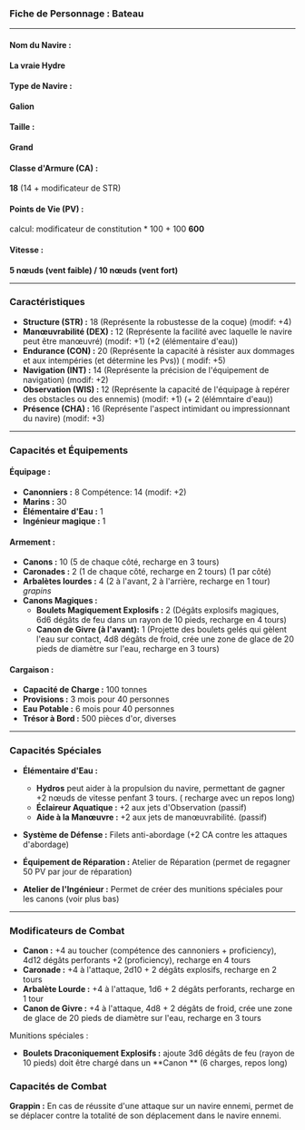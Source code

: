 ### Fiche de Personnage : Bateau

---

#### Nom du Navire :

**La vraie Hydre**

#### Type de Navire :

**Galion**

#### Taille :

**Grand**

#### Classe d'Armure (CA) :

**18** (14 + modificateur de STR)

#### Points de Vie (PV) :

calcul: modificateur de constitution * 100 + 100
**600**

#### Vitesse :

**5 nœuds (vent faible) / 10 nœuds (vent fort)**

---

### Caractéristiques

- **Structure (STR) :** 18 (Représente la robustesse de la coque) (modif: +4)
- **Manœuvrabilité (DEX) :** 12 (Représente la facilité avec laquelle le navire peut être manœuvré) (modif: +1)
  (+2 (élémentaire d'eau))
- **Endurance (CON) :** 20 (Représente la capacité à résister aux dommages et aux intempéries (et détermine les Pvs)) (
  modif: +5)
- **Navigation (INT) :** 14 (Représente la précision de l'équipement de navigation) (modif: +2)
- **Observation (WIS) :** 12 (Représente la capacité de l'équipage à repérer des obstacles ou des ennemis) (modif: +1)
  (+ 2 (élémntaire d'eau))
- **Présence (CHA) :** 16 (Représente l'aspect intimidant ou impressionnant du navire) (modif: +3)

---

### Capacités et Équipements

#### Équipage :

- **Canonniers :** 8 Compétence: 14 (modif: +2)
- **Marins :** 30
- **Élémentaire d'Eau :** 1
- **Ingénieur magique :** 1

#### Armement :

- **Canons :** 10 (5 de chaque côté, recharge en 3 tours)
- **Caronades :** 2 (1 de chaque côté, recharge en 2 tours)  (1 par côté)
- **Arbalètes lourdes :** 4 (2 à l'avant, 2 à l'arrière, recharge en 1 tour) _grapins_
- **Canons Magiques :**
    - **Boulets Magiquement Explosifs :** 2 (Dégâts explosifs magiques, 6d6 dégâts de feu dans un rayon de 10 pieds,
      recharge en 4 tours)
    - **Canon de Givre (à l'avant):** 1 (Projette des boulets gelés qui gèlent l'eau sur contact, 4d8 dégâts de froid,
      crée une zone de glace de 20 pieds de diamètre sur l'eau, recharge en 3 tours)

#### Cargaison :

- **Capacité de Charge :** 100 tonnes
- **Provisions :** 3 mois pour 40 personnes
- **Eau Potable :** 6 mois pour 40 personnes
- **Trésor à Bord :** 500 pièces d'or, diverses

---

### Capacités Spéciales

- **Élémentaire d'Eau :**
    - **Hydros** peut aider à la propulsion du navire, permettant de gagner +2 nœuds de vitesse penfant 3 tours. (
      recharge avec un repos long)
    - **Éclaireur Aquatique :** +2 aux jets d'Observation (passif)
    - **Aide à la Manœuvre :** +2 aux jets de manœuvrabilité. (passif)

- **Système de Défense :** Filets anti-abordage (+2 CA contre les attaques d'abordage)
- **Équipement de Réparation :** Atelier de Réparation (permet de regagner 50 PV par jour de réparation)
- **Atelier de l'Ingénieur :** Permet de créer des munitions spéciales pour les canons (voir plus bas)

---

### Modificateurs de Combat

- **Canon :** +4 au toucher (compétence des cannoniers + proficiency), 4d12 dégâts perforants +2 (proficiency), recharge
  en 4 tours
- **Caronade :** +4 à l'attaque, 2d10 + 2 dégâts explosifs, recharge en 2 tours
- **Arbalète Lourde :** +4 à l'attaque, 1d6 + 2 dégâts perforants, recharge en 1 tour
- **Canon de Givre :** +4 à l'attaque, 4d8 + 2 dégâts de froid, crée une zone de glace de 20 pieds de diamètre sur
  l'eau,
  recharge en 3 tours

Munitions spéciales :

- **Boulets Draconiquement Explosifs :**  ajoute 3d6 dégâts de feu (rayon de 10 pieds) doit être chargé dans un **Canon
  ** (6  charges, repos long)

### Capacités de Combat

**Grappin :** En cas de réussite d'une attaque sur un navire ennemi, permet de se déplacer contre la totalité de son
déplacement dans le navire ennemi.